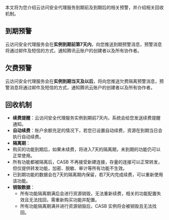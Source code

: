 本文将为您介绍云访问安全代理服务到期前及到期后的相关预警，并介绍相关回收机制。

## 到期预警
云访问安全代理服务会在**实例到期前第7天内**，向您推送到期预警消息，预警消息将通过邮件及短信的方式，通知腾讯云账户的创建者以及所有协作者。

## 欠费预警
云访问安全代理服务会在**实例到期当天及以后**，将向您推送欠费隔离预警消息，预警消息将通过邮件及短信的方式，通知腾讯云账户的创建者以及所有协作者。

## 回收机制
- **续费提醒**：云访问安全代理服务实例到期前7天内，系统会给您发送续费提醒通知。
- **自动续费**：账户余额充足的情况下，若您已设置自动续费，资源在到期当日会执行自动续费。
- **隔离期**：
 - 购买的功能到期后，如果未续费，将进入7天的隔离期，未到期的功能仍可以正常使用。
 - 所有功能都被隔离后，CASB 不再接受新建连接，存量的连接可以正常转发，但仅提供转发功能，加密、脱敏、审计等所有功能不生效。
 - 已到期功能的数据会在7天的隔离期内保留，若7天内完成续费，可以重新使用该功能。
- **销毁数据**：
  - 所有功能隔离期满后会进行资源销毁，无法重新续费，相关的功能配置失效且无法找回，需重新购买功能并配置。
  - 所有功能隔离期满并进行资源销毁后，CASB 实例将会被销毁且无法找回。
